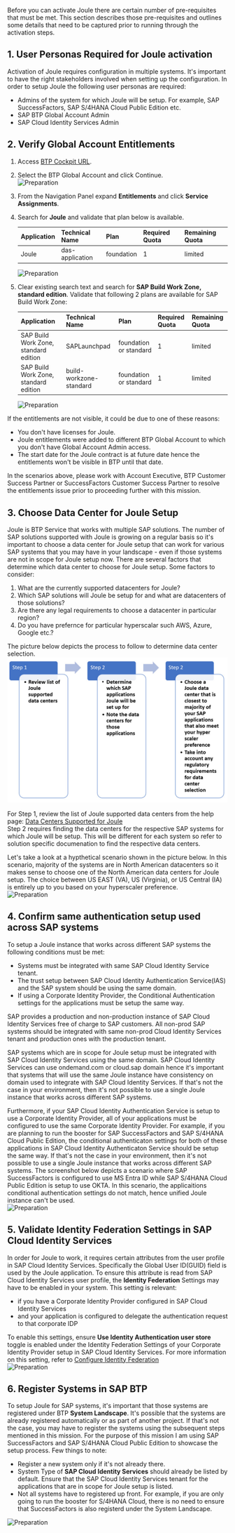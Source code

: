 Before you can activate Joule there are certain number of pre-requisites that must be met.  This section describes those pre-requisites and outlines some details that need to be captured prior to running through the activation steps.

## 1. User Personas Required for Joule activation

Activation of Joule requires configuration in multiple systems.  It's important to have the right stakeholders involved when setting up the configuration.  In order to setup Joule the following user personas are required:
* Admins of the system for which Joule will be setup.  For example, SAP SuccessFactors, SAP S/4HANA Cloud Public Edition etc.
* SAP BTP Global Account Admin
* SAP Cloud Identity Services Admin
  
## 2. Verify Global Account Entitlements

1. Access [BTP Cockpit URL](https://cockpit.btp.cloud.sap).
2. Select the BTP Global Account and click Continue.</br>
   ![Preparation](1.png)
3. From the Navigation Panel expand **Entitlements** and click **Service Assignments**.
4. Search for **Joule** and validate that plan below is available.
   
    | Application     | Technical Name | Plan        | Required Quota | Remaining Quota |
    | ----------- | ----------- | ----------- | -------------- | --------------- |
    | Joule      | das-application      | foundation       |     1            |          limited       |
  
    ![Preparation](2.jpg)

5. Clear existing search text and search for **SAP Build Work Zone, standard edition**.  Validate that following 2 plans are available for SAP Build Work Zone:

    | Application     | Technical Name | Plan        | Required Quota | Remaining Quota |
    | ----------- | ----------- | ----------- | -------------- | --------------- |
    | SAP Build Work Zone, standard edition   | SAPLaunchpad       | foundation or standard       |      1           |       limited          |
    | SAP Build Work Zone, standard edition      | build-workzone-standard      | foundation or standard      |     1            |          limited       |
  
     ![Preparation](3.jpg)  

If the entitlements are not visible, it could be due to one of these reasons:
  * You don't have licenses for Joule.
  * Joule entitlements were added to different BTP Global Account to which you don't have Global Account Admin access.
  * The start date for the Joule contract is at future date hence the entitlements won't be visible in BTP until that date.

  In the scenarios above, please work with Account Executive, BTP Customer Success Partner or SuccessFactors Customer Success Partner to resolve the entitlements issue prior to proceeding further with this mission.

## 3. Choose Data Center for Joule Setup

Joule is BTP Service that works with multiple SAP solutions.  The number of SAP solutions supported with Joule is growing on a regular basis so it's important to choose a data center for Joule setup that can work for various SAP systems that you may have in your landscape - even if those systems are not in scope for Joule setup now.  There are several factors that determine which data center to choose for Joule setup.  Some factors to consider:</br>

  1) What are the currently supported datacenters for Joule?</br>
  2) Which SAP solutions will Joule be setup for and what are datacenters of those solutions?</br>
  3) Are there any legal requirements to choose a datacenter in particular region?</br>
  4) Do you have prefernce for particular hyperscalar such AWS, Azure, Google etc.?</br>

The picture below depicts the process to follow to determine data center selection.
 ![Preparation](4.jpg)

For Step 1, review the list of Joule supported data centers from the help page: [Data Centers Supported for Joule](https://help.sap.com/docs/joule/serviceguide/data-centers-supported-by-joule)</br>
Step 2 requires finding the data centers for the respective SAP systems for which Joule will be setup.  This will be different for each system so refer to solution specific documenation to find the respective data centers.</br>

Let's take a look at a hypthetical scenario shown in the picture below.  In this scenario, majority of the systems are in North American datacenters so it makes sense to choose one of the North American data centers for Joule setup.  The choice between US EAST (VA), US (Virginia), or US Central (IA) is entirely up to you based on your hyperscaler preference.</br>
 ![Preparation](5.jpg)

## 4. Confirm same authentication setup used across SAP systems

To setup a Joule instance that works across different SAP systems the following conditions must be met:
  * Systems must be integrated with same SAP Cloud Identity Service tenant.
  * The trust setup between SAP Cloud Identity Authentication Service(IAS) and the SAP system should be using the same domain.
  * If using a Corporate Identity Provider, the Conditional Authentication settings for the applications must be setup the same way.

SAP provides a production and non-production instance of SAP Cloud Identity Services free of charge to SAP customers.  All non-prod SAP systems should be integrated with same non-prod Cloud Identity Services tenant and production ones with the production tenant.

SAP systems which are in scope for Joule setup must be integrated with SAP Cloud Identity Services using the same domain.  SAP Cloud Identity Services can use ondemand.com or cloud.sap domain hence it's important that systems that will use the same Joule instance have consistency on domain used to integrate with SAP Cloud Identity Services.  If that's not the case in your environment, then it's not possible to use a single Joule instance that works across different SAP systems.

Furthermore, if your SAP Cloud Identity Authentication Service is setup to use a Corporate Identity Provider, all of your applications must be configured to use the same Corporate Identity Provider.  For example, if you are planning to run the booster for SAP SuccessFactors and SAP S/4HANA Cloud Public Edition, the conditional authenticaton settings for both of these applications in SAP Cloud Identity Authenticaton Service should be setup the same way.  If that's not the case in your environment, then it's not possible to use a single Joule instance that works across different SAP systems.  The screenshot below depicts a scenario where SAP SuccessFactors is configured to use MS Entra ID while SAP S/4HANA Cloud Public Edition is setup to use OKTA.  In this scenario, the applicaitions conditional authentication settings do not match, hence unified Joule instance can't be used.</br>
![Preparation](8.jpg)

## 5. Validate Identity Federation Settings in SAP Cloud Identity Services

In order for Joule to work, it requires certain attributes from the user profile in SAP Cloud Identity Services.  Specifically the Global User ID(GUID) field is used by the Joule application.  To ensure this attribute is read from SAP Cloud Identity Services user profile, the **Identity Federation** Settings may have to be enabled in your system.  This setting is relevant:
  * if you have a Corporate Identity Provider configured in SAP Cloud Identity Services
  * and your application is configured to delegate the authentication request to that corporate IDP

To enable this settings, ensure **Use Identity Authentication user store** toggle is enabled under the Identity Federation Settings of your Corporate Identity Provider setup in SAP Cloud Identity Services.  For more information on this setting, refer to [Configure Identity Federation](https://help.sap.com/docs/cloud-identity-services/cloud-identity-services/corp-idp-configure-identity-federation?version=Cloud&q=identity+Federation)</br>
![Preparation](9.jpg)

## 6. Register Systems in SAP BTP

To setup Joule for SAP systems, it's important that those systems are registered under BTP **System Landscape**.  It's possible that the systems are already registered automatically or as part of another project.  If that's not the case, you may have to register the systems using the subsequent steps mentioned in this mission.  For the purpose of this mission I am using SAP SuccessFactors and SAP S/4HANA Cloud Public Edition to showcase the setup process.  Few things to note:
  * Register a new system only if it's not already there.
  * System Type of **SAP Cloud Identity Services** should already be listed by default.  Ensure that the SAP Cloud Identity Services tenant for the applications that are in scope for Joule setup is listed.
  * Not all systems have to registered up front.  For example, if you are only going to run the booster for S/4HANA Cloud, there is no need to ensure that SuccessFactors is also registerd under the System Landscape.</br>

![Preparation](10.jpg)

